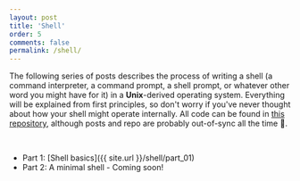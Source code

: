 ```yaml
---
layout: post
title: 'Shell'
order: 5
comments: false
permalink: /shell/
---
```


The following series of posts describes the process of writing a shell (a command interpreter, a command prompt, a shell prompt, or whatever other word you might have for it) in a **Unix**-derived operating system. Everything will be explained from first principles, so don't worry if you've never thought about how your shell might operate internally. All code can be found in [this repository](https://github.com/DanielSchuette/c_shell), although posts and repo are probably out-of-sync all the time 🤷.

<br>

- Part 1: [Shell basics]({{ site.url }}/shell/part_01)
- Part 2: A minimal shell - Coming soon!
